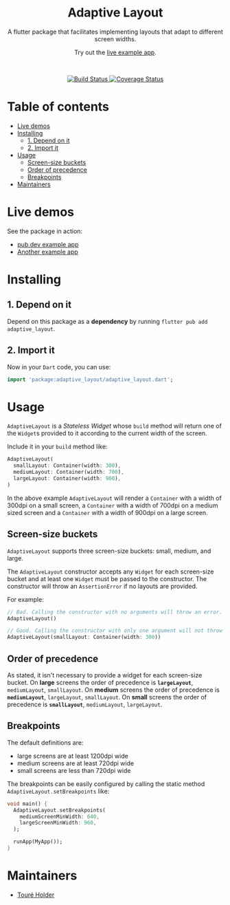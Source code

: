 <h1 align="center">Adaptive Layout</h1>

<p align="center">A flutter package that facilitates implementing layouts that adapt to different screen widths.</p>
<p align="center">
  Try out the <a href="https://flutter-adaptive-layout.surge.sh">live example app</a>.
  </p>
<br>

<p align="center">
  <a href="https://travis-ci.com/toureholder/flutter_adaptive_layout">
    <img src="https://travis-ci.com/toureholder/flutter_adaptive_layout.svg?branch=main"
      alt="Build Status" />
  </a>

  <a href='https://coveralls.io/github/toureholder/flutter_adaptive_layout?branch=main'>
    <img src='https://coveralls.io/repos/github/toureholder/flutter_adaptive_layout/badge.svg?branch=main' alt='Coverage Status' />
  </a>
</p>

<!-- omit in toc -->
# Table of contents
- [Live demos](#live-demos)
- [Installing](#installing)
  - [1. Depend on it](#1-depend-on-it)
  - [2. Import it](#2-import-it)
- [Usage](#usage)
  - [Screen-size buckets](#screen-size-buckets)
  - [Order of precedence](#order-of-precedence)
  - [Breakpoints](#breakpoints)
- [Maintainers](#maintainers)

# Live demos
See the package in action:
- [pub.dev example app](https://flutter-adaptive-layout.surge.sh)
- [Another example app](http://flutter-workshop.surge.sh)


# Installing

## 1. Depend on it

Depend on this package as a **dependency** by running `flutter pub add adaptive_layout`.

## 2. Import it

Now in your `Dart` code, you can use:

```dart
import 'package:adaptive_layout/adaptive_layout.dart';
```

# Usage

`AdaptiveLayout` is a _Stateless Widget_ whose `build` method will return one of the `Widget`s provided to it according to the current width of the screen.

Include it in your `build` method like:

```dart
AdaptiveLayout(
  smallLayout: Container(width: 300),
  mediumLayout: Container(width: 700),
  largeLayout: Container(width: 900),
)
```

In the above example `AdaptiveLayout` will render a `Container` with a width of 300dpi on a small screen, a `Container` with a width of 700dpi on a medium sized screen and a `Container` with a width of 900dpi on a large screen.

## Screen-size buckets

`AdaptiveLayout` supports three screen-size buckets: small, medium, and large.

The `AdaptiveLayout` constructor accepts any `Widget` for each screen-size bucket and at least one `Widget` must be passed to the constructor. The constructor will throw an `AssertionError` if no layouts are provided.

For example:

```dart
// Bad. Calling the constructor with no arguments will throw an error.
AdaptiveLayout()
```

```dart
// Good. Calling the constructor with only one argument will not throw an error.
AdaptiveLayout(smallLayout: Container(width: 300))
```

## Order of precedence
As stated, it isn't necessary to provide a widget for each screen-size bucket. On **large** screens the order of precedence is **`largeLayout`**, `mediumLayout`, `smallLayout`. On **medium** screens the order of precedence is **`mediumLayout`**, `largeLayout`, `smallLayout`. On **small** screens the order of precedence is **`smallLayout`**, `mediumLayout`, `largeLayout`.

## Breakpoints
The default definitions are:
 - large screens are at least 1200dpi wide
 - medium screens are at least 720dpi wide
 - small screens are less than 720dpi wide

The breakpoints can be easily configured by calling the static method `AdaptiveLayout.setBreakpoints` like:

```dart
void main() {
  AdaptiveLayout.setBreakpoints(
    mediumScreenMinWidth: 640,
    largeScreenMinWidth: 960,
  );

  runApp(MyApp());
}
```

# Maintainers

- [Touré Holder](https://github.com/toureholderl)